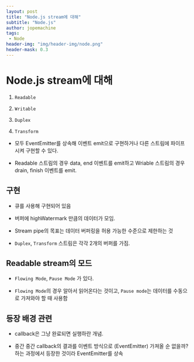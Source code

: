 ```yaml
---
layout: post
title: "Node.js stream에 대해"
subtitle: "Node.js"
author: jopemachine
tags: 
 - Node
header-img: "img/header-img/node.png"
header-mask: 0.3
---
```


# Node.js stream에 대해

1. `Readable`

2. `Writable`

3. `Duplex`

4. `Transform`

- 모두 EventEmitter를 상속해 이벤트 emit으로 구현하거나 다른 스트림에 파이프 시켜 구현할 수 있다.

- Readable 스트림의 경우 data, end 이벤트를 emit하고 Wriable 스트림의 경우 drain, finish 이벤트를 emit.

## 구현

- 큐를 사용해 구현되어 있음

- 버퍼에 highWatermark 만큼의 데이터가 모임.

- Stream pipe의 목표는 데이터 버퍼링을 허용 가능한 수준으로 제한하는 것

- `Duplex`, `Transform` 스트림은 각각 2개의 버퍼를 가짐.

## Readable stream의 모드

- `Flowing Mode`, `Pause Mode` 가 있다.

- `Flowing Mode`의 경우 알아서 읽어온다는 것이고, `Pause mode`는 데이터를 수동으로 가져와야 할 때 사용함

## 등장 배경 관련

- callback은 그냥 완료되면 실행하란 개념.

- 중간 중간 callback의 결과를 이벤트 방식으로 (EventEmitter) 가져올 순 없을까? 하는 과정에서 등장한 것이라 EventEmitter를 상속
